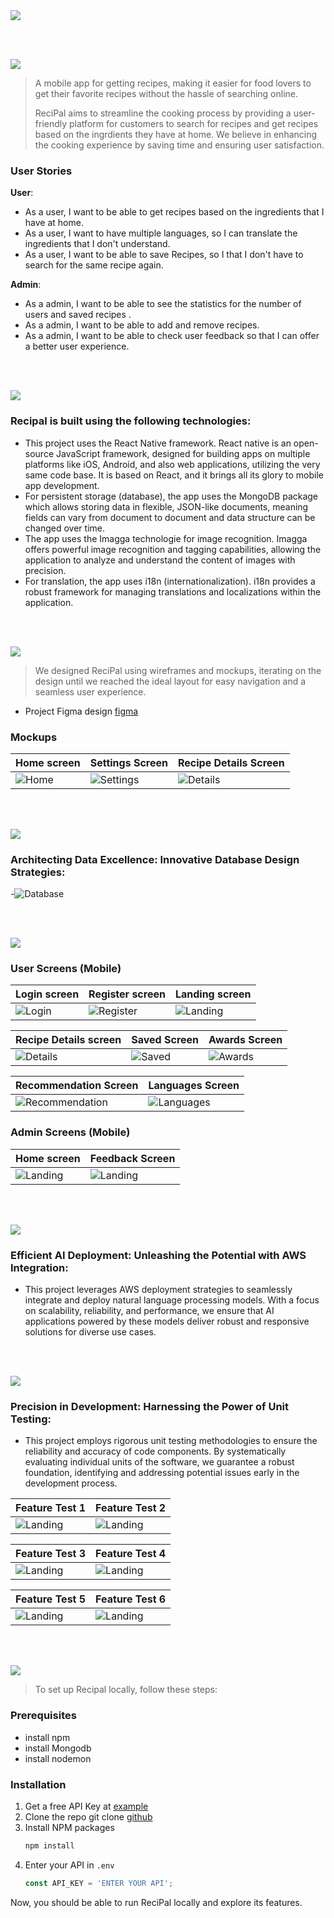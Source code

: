 <img src="./readme/title1.svg"/>

<br><br>

<!-- project philosophy -->
<img src="./readme/title2.svg"/>

> A mobile app for getting recipes, making it easier for food lovers to get their favorite recipes without the hassle of searching online.
>
> ReciPal aims to streamline the cooking process by providing a user-friendly platform for customers to search for recipes and get recipes based on the ingrdients they have at home. We believe in enhancing the cooking experience by saving time and ensuring user satisfaction.

### User Stories
**User**:
- As a user, I want to be able to get recipes based on the ingredients that I have at home.
- As a user, I want to have multiple languages, so I can translate the ingredients that I don't understand.
- As a user, I want to be able to save Recipes, so I that I don't have to search for the same recipe again.

**Admin**:
- As a admin, I want to be able to see the statistics for the number of users and saved recipes .
- As a admin, I want to be able to add and remove recipes.
- As a admin, I want to be able to check user feedback so that I can offer a better user experience.

<br><br>
<!-- Tech stack -->
<img src="./readme/title3.svg"/>

###  Recipal is built using the following technologies:

- This project uses the React Native framework. React native is an open-source JavaScript framework, designed for building apps on multiple platforms like iOS, Android, and also web applications, utilizing the very same code base. It is based on React, and it brings all its glory to mobile app development.
- For persistent storage (database), the app uses the MongoDB package which allows storing data in flexible, JSON-like documents, meaning fields can vary from document to document and data structure can be changed over time.
- The app uses the Imagga technologie for image recognition. Imagga offers powerful image recognition and tagging capabilities, allowing the application to analyze and understand the content of images with precision.
- For translation, the app uses i18n (internationalization). i18n provides a robust framework for managing translations and localizations within the application.

<br><br>
<!-- UI UX -->
<img src="./readme/title4.svg"/>


> We designed ReciPal using wireframes and mockups, iterating on the design until we reached the ideal layout for easy navigation and a seamless user experience.

- Project Figma design [figma](https://www.figma.com/file/77x4fDfFQlj0g2biaUPTjJ/Untitled?type=design&node-id=114%3A621&mode=design&t=sNpH2jnBRthMJnpY-1)


### Mockups
| Home screen  | Settings Screen | Recipe Details Screen |
| ---| ---| ---|
| ![Home](/readme/screenshots/home-mock.jpg) | ![Settings](/readme/screenshots/settings-mock.jpg) | ![Details](/readme/screenshots/details-mock.jpg) |

<br><br>

<!-- Database Design -->
<img src="./readme/title5.svg"/>

###  Architecting Data Excellence: Innovative Database Design Strategies:

-![Database](/readme/screenshots/db.jpg)


<br><br>


<!-- Implementation -->
<img src="./readme/title6.svg"/>


### User Screens (Mobile)
| Login screen  | Register screen | Landing screen |
| ---| ---| ---|
| ![Login](/readme/screenshots/login.jpg) | ![Register](/readme/screenshots/signin.jpg) | ![Landing](/readme/screenshots/landing.jpg) |

| Recipe Details screen  | Saved Screen | Awards Screen | 
| ---| ---| ---|
| ![Details](/readme/screenshots/recipedetails.jpg) | ![Saved](/readme/screenshots/saved.jpg) | ![Awards](/readme/screenshots/awards.jpg) |

| Recommendation Screen | Languages Screen |
| ---| ---|
| ![Recommendation](/readme/gifs/suggestion.gif) | ![Languages](/readme/gifs/languages.gif) |

### Admin Screens (Mobile)
| Home screen  | Feedback Screen |
| ---| ---|
| ![Landing](/readme/screenshots/home.jpg) | ![Landing](/readme/screenshots/feedback.jpg) | 
<br><br>


<!-- AWS Deployment -->
<img src="./readme/title7.svg"/>

###  Efficient AI Deployment: Unleashing the Potential with AWS Integration:

- This project leverages AWS deployment strategies to seamlessly integrate and deploy natural language processing models. With a focus on scalability, reliability, and performance, we ensure that AI applications powered by these models deliver robust and responsive solutions for diverse use cases.

<br><br>

<!-- Unit Testing -->
<img src="./readme/title8.svg"/>

###  Precision in Development: Harnessing the Power of Unit Testing:

- This project employs rigorous unit testing methodologies to ensure the reliability and accuracy of code components. By systematically evaluating individual units of the software, we guarantee a robust foundation, identifying and addressing potential issues early in the development process.

| Feature Test 1  | Feature Test 2 |
| ---| ---|
| ![Landing](/readme/screenshots/test1.jpg) | ![Landing](/readme/screenshots/test2.jpg) | 

| Feature Test 3  | Feature Test 4 |
| ---| ---|
| ![Landing](/readme/screenshots/test3.jpg) | ![Landing](/readme/screenshots/test4.jpg) | 

| Feature Test 5  | Feature Test 6 |
| ---| ---|
| ![Landing](/readme/screenshots/test5.jpg) | ![Landing](/readme/screenshots/test6.jpg) | 


<br><br>


<!-- How to run -->
<img src="./readme/title9.svg"/>

> To set up Recipal locally, follow these steps:

### Prerequisites

* install npm
* install Mongodb
* install nodemon

### Installation

1. Get a free API Key at [example](https://imagga.com/auth/signin)
2. Clone the repo
   git clone [github](https://github.com/DinaBader/ReciPal.git)
3. Install NPM packages
   ```sh
   npm install
   ```
4. Enter your API in `.env`
   ```js
   const API_KEY = 'ENTER YOUR API';
   ```

Now, you should be able to run ReciPal locally and explore its features.
